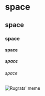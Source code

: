 # space
## space
### space
#### space
##### space
###### space

![Rugrats' meme](https://i.pinimg.com/originals/b5/64/ee/b564eef10ca9f4722445feca952ddbc4.jpg)
